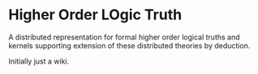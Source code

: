 Higher Order LOgic Truth
========================

A distributed representation for formal higher order logical truths and kernels supporting extension of these distributed theories by deduction.

Initially just a wiki.




